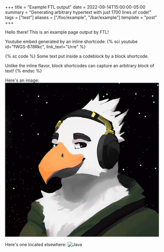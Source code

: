 +++
title = "Example FTL output"
date = 2022-09-14T15:00:00-05:00
summary = "Generating arbitrary hypertext with just 1700 lines of code!"
tags = ["test"]
aliases = ["/foo/example", "/bar/example"]
template = "post"
+++

Hello there! This is an example page output by FTL!

Youtube embed generated by an inline shortcode: 
{% sci youtube id="fWGS-878Rkc", link_text="Urre" %}

{% sc code %}
Some text put inside a codeblock by a block shortcode.

Unlike the inline flavor, block shortcodes can capture an arbitrary block of text!
{% endsc %}

Here's an image:
![Ya boi](image.png)

Here's one located elsewhere:
![Java](java.png)